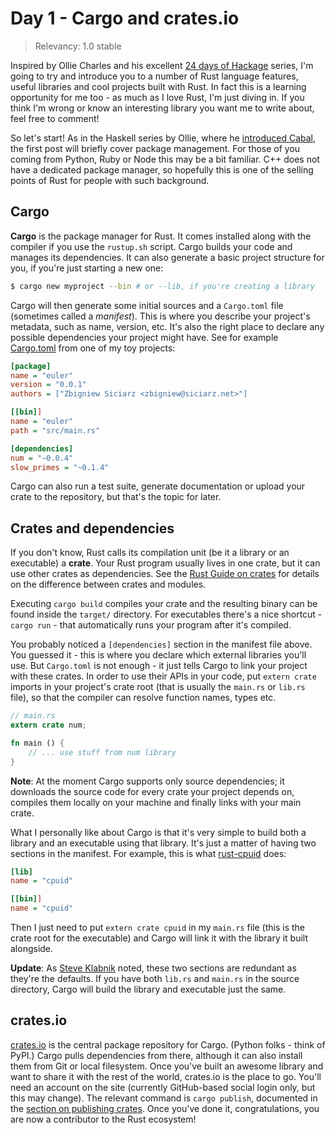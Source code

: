 # Day 1 - Cargo and crates.io

> Relevancy: 1.0 stable

Inspired by Ollie Charles and his excellent [24 days of Hackage](https://ocharles.org.uk/blog/pages/2013-12-01-24-days-of-hackage.html) series, I'm going to try and introduce you to a number of Rust language features, useful libraries and cool projects built with Rust. In fact this is a learning opportunity for me too - as much as I love Rust, I'm just diving in. If you think I'm wrong or know an interesting library you want me to write about, feel free to comment!

So let's start! As in the Haskell series by Ollie, where he [introduced Cabal](https://ocharles.org.uk/blog/posts/2012-12-01-24-days-of-hackage.html), the first post will briefly cover package management. For those of you coming from Python, Ruby or Node this may be a bit familiar. C++ does not have a dedicated package manager, so hopefully this is one of the selling points of Rust for people with such background.

Cargo
-----

**Cargo** is the package manager for Rust. It comes installed along with the compiler if you use the `rustup.sh` script. Cargo builds your code and manages its dependencies. It can also generate a basic project structure for you, if you're just starting a new one:

```sh
$ cargo new myproject --bin # or --lib, if you're creating a library
```

Cargo will then generate some initial sources and a `Cargo.toml` file (sometimes called a *manifest*). This is where you describe your project's metadata, such as name, version, etc. It's also the right place to declare any possible dependencies your project might have. See for example [Cargo.toml](https://github.com/zsiciarz/euler.rs/blob/efb135ef9774f2c9cc64b68c881b882c983889c5/Cargo.toml) from one of my toy projects:

```ini
[package]
name = "euler"
version = "0.0.1"
authors = ["Zbigniew Siciarz <zbigniew@siciarz.net>"]

[[bin]]
name = "euler"
path = "src/main.rs"

[dependencies]
num = "~0.0.4"
slow_primes = "~0.1.4"
```

Cargo can also run a test suite, generate documentation or upload your crate to the repository, but that's the topic for later.

Crates and dependencies
-----------------------

If you don't know, Rust calls its compilation unit (be it a library or an executable) a **crate**. Your Rust program usually lives in one crate, but it can use other crates as dependencies. See the [Rust Guide on crates](http://doc.rust-lang.org/guide.html#crates-and-modules) for details on the difference between crates and modules.

Executing `cargo build` compiles your crate and the resulting binary can be found inside the `target/` directory. For executables there's a nice shortcut - `cargo run` - that automatically runs your program after it's compiled.

You probably noticed a `[dependencies]` section in the manifest file above. You guessed it - this is where you declare which external libraries you'll use. But `Cargo.toml` is not enough - it just tells Cargo to link your project with these crates. In order to use their APIs in your code, put `extern crate` imports in your project's crate root (that is usually the `main.rs` or `lib.rs` file), so that the compiler can resolve function names, types etc.

```rust
// main.rs
extern crate num;

fn main () {
    // ... use stuff from num library
}
```

**Note**: At the moment Cargo supports only source dependencies; it downloads the source code for every crate your project depends on, compiles them locally on your machine and finally links with your main crate.

What I personally like about Cargo is that it's very simple to build both a library and an executable using that library. It's just a matter of having two sections in the manifest. For example, this is what [rust-cpuid](https://github.com/zsiciarz/rust-cpuid) does:

```ini
[lib]
name = "cpuid"

[[bin]]
name = "cpuid"
```

Then I just need to put `extern crate cpuid` in my `main.rs` file (this is the crate root for the executable) and Cargo will link it with the library it built alongside.

**Update**: As [Steve Klabnik](http://www.reddit.com/r/rust/comments/2nybtm/24_days_of_rust_cargo_and_cratesio/cmip7xw) noted, these two sections are redundant as they're the defaults. If you have both `lib.rs` and `main.rs` in the source directory, Cargo will build the library and executable just the same.

crates.io
---------

[crates.io](https://crates.io/) is the central package repository for Cargo. (Python folks - think of PyPI.) Cargo pulls dependencies from there, although it can also install them from Git or local filesystem. Once you've built an awesome library and want to share it with the rest of the world, crates.io is the place to go. You'll need an account on the site (currently GitHub-based social login only, but this may change). The relevant command is `cargo publish`, documented in the [section on publishing crates](http://doc.crates.io/crates-io.html#publishing-crates). Once you've done it, congratulations, you are now a contributor to the Rust ecosystem!
